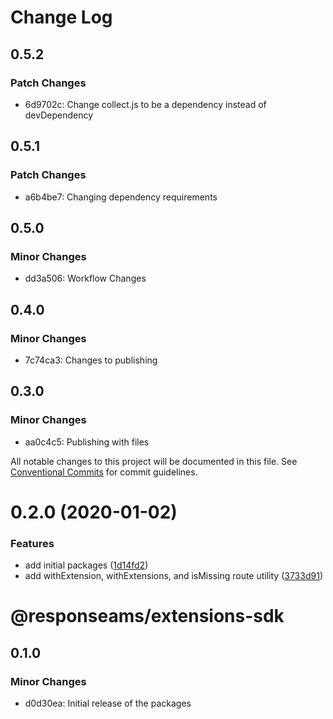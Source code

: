 # Change Log

## 0.5.2

### Patch Changes

- 6d9702c: Change collect.js to be a dependency instead of devDependency

## 0.5.1

### Patch Changes

- a6b4be7: Changing dependency requirements

## 0.5.0

### Minor Changes

- dd3a506: Workflow Changes

## 0.4.0

### Minor Changes

- 7c74ca3: Changes to publishing

## 0.3.0

### Minor Changes

- aa0c4c5: Publishing with files

All notable changes to this project will be documented in this file.
See [Conventional Commits](https://conventionalcommits.org) for commit guidelines.

# 0.2.0 (2020-01-02)

### Features

- add initial packages ([1d14fd2](https://github.com/plunkettscott/app-common/commit/1d14fd28c08cb90d50663d5682298690699ab612))
- add withExtension, withExtensions, and isMissing route utility ([3733d91](https://github.com/plunkettscott/app-common/commit/3733d91b5848796e50984f32719f721eb1a3b1f5))

# @responseams/extensions-sdk

## 0.1.0

### Minor Changes

- d0d30ea: Initial release of the packages

